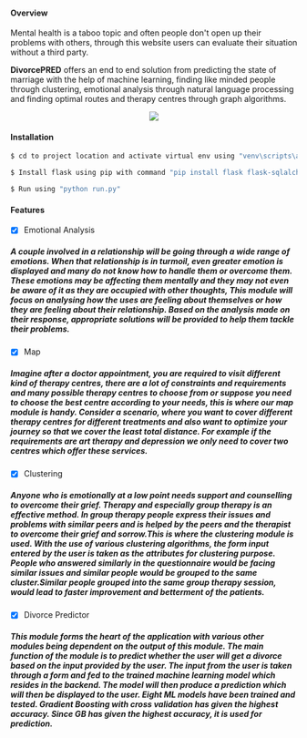 #### Overview

Mental health is a taboo topic and often people don't open up their problems with others, through this website users can evaluate their situation without a third party. 

**DivorcePRED** offers an end to end solution from predicting the state of marriage with the help of machine learning, finding like minded people through clustering, emotional analysis through natural language processing and finding optimal routes and therapy centres through graph algorithms.

 <p align="center">
 <img src="https://github.com/VaibhaveS/AI_project/blob/main/proj/static/Mental%20health%20with%20AI.gif">
 </p>

<a name="installation">
 
#### Installation
 
```sh
$ cd to project location and activate virtual env using "venv\scripts\activate"  
```

```sh
$ Install flask using pip with command "pip install flask flask-sqlalchemy" 
```
```sh
$ Run using "python run.py"
```

<!-- #### Alternative



```sh 
$ go to the project directory
 ```

```sh 
$ pip install virtualenv </li>
```
```sh 
$ py -3 -m venv venv</li>
```
```sh
$ YOUR PATH\AI_project\venv\Scripts\activate.bat</li>
```
```sh
$ C:\Users\HP\Desktop\AI_project\venv\Scripts\activate.bat</li>
```
```sh 
$ Run using "run.py" </li> 
``` -->

#### Features

- [x] Emotional Analysis
<h5> A couple involved in a relationship will be going through a wide range of emotions. When that relationship is in turmoil, even greater emotion is displayed and many do not know how to handle them or overcome them. These emotions may be affecting them mentally and they may not even be aware of it as they are occupied with other thoughts, This module will focus on analysing how the uses are feeling about themselves or how they are feeling about their relationship. Based on the analysis made on their response, appropriate solutions will be provided to help them tackle their problems. </h5>

- [x] Map
<h5> Imagine after a doctor appointment, you are required to visit different kind of therapy centres, there are a lot of constraints and requirements and many possible therapy centres to choose from or suppose you need to choose the best centre according to your needs, this is where our map module is handy.
Consider a scenario, where you want to cover different therapy centres for different treatments and also want to optimize your journey so that we cover the least total distance. For example if the requirements are art therapy and depression we only need to cover two centres which offer these services. </h5>

- [x] Clustering
<h5> Anyone who is emotionally at a low point needs support
and counselling to overcome their grief. Therapy and
especially group therapy is an effective method. In group
therapy people express their issues and problems with
similar peers and is helped by the peers and the therapist
to overcome their grief and sorrow.This is where the clustering module is used. With the use of various clustering algorithms, the form input entered by the user is taken as the attributes for clustering purpose. People who answered similarly in the questionnaire would be facing similar issues and similar people would be grouped to the same cluster.Similar people grouped into the same group therapy session, would lead to faster improvement and betterment of the patients.
 </h5>
 
- [x] Divorce Predictor
<h5>This module forms the heart of the application with various other modules 
being dependent on the output of this module. The main function of the module is to predict whether the user will get a divorce based on the input provided by the user.
The input from the user is taken through a form and fed to the trained 
machine learning model which resides in the backend. The model will then produce a prediction which will then be displayed to the user.
Eight ML models have been trained and tested. Gradient Boosting with cross validation has given the highest accuracy. Since GB has given the highest accuracy, it is used for prediction.</h5>
